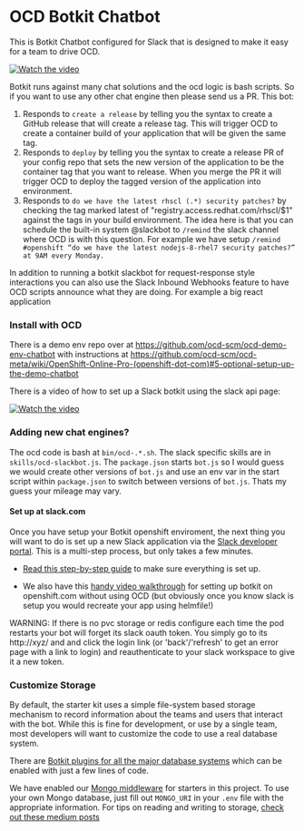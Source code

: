# OCD Botkit Chatbot

This is Botkit Chatbot configured for Slack that is designed to make it easy for a team to drive OCD. 

[![Watch the video](http://i.vimeocdn.com/video/753251594_640.jpg)](https://vimeo.com/312245185)

Botkit runs against many chat solutions and the ocd logic is bash scripts. So if you want to use any other chat engine then please send us a PR. This bot:

 1. Responds to `create a release` by telling you the syntax to create a GitHub release that will create a release tag. This will trigger OCD to create a container build of your application that will be given the same tag. 
 2. Responds to `deploy` by telling you the syntax to create a release PR of your config repo that sets the new version of the application to be the container tag that you want to release. When you merge the PR it will trigger OCD to deploy the tagged version of the application into environment. 
 3. Responds to `do we have the latest rhscl (.*) security patches?` by checking the tag marked latest of "registry.access.redhat.com/rhscl/$1" against the tags in your build environment. The idea here is that you can schedule the built-in system @slackbot to `/remind` the slack channel where OCD is with this question. For example we have setup `/remind #openshift “do we have the latest nodejs-8-rhel7 security patches?” at 9AM every Monday.`

 In addition to running a botkit slackbot for request-response style interactions you can also use the Slack Inbound Webhooks feature to have OCD scripts announce what they are doing. For example a big react application  

### Install with OCD

There is a demo env repo over at https://github.com/ocd-scm/ocd-demo-env-chatbot with instructions at https://github.com/ocd-scm/ocd-meta/wiki/OpenShift-Online-Pro-(openshift-dot-com)#5-optional-setup-up-the-demo-chatbot

There is a video of how to set up a Slack botkit using the slack api page: 

[![Watch the video](http://i.vimeocdn.com/video/751817622_640.jpg)](https://vimeo.com/311086100)

### Adding new chat engines?

The ocd code is bash at `bin/ocd-.*.sh`. The slack specific skills are in `skills/ocd-slackbot.js`. The `package.json` starts `bot.js` so I would guess we would create other versions of `bot.js` and use an env var in the start script within `package.json` to switch between versions of `bot.js`. Thats my guess your mileage may vary. 

#### Set up at slack.com

Once you have setup your Botkit openshift enviroment, the next thing you will want to do is set up a new Slack application via the [Slack developer portal](https://api.slack.com/). This is a multi-step process, but only takes a few minutes. 

* [Read this step-by-step guide](https://botkit.ai/docs/provisioning/slack-events-api.html) to make sure everything is set up. 

* We also have this [handy video walkthrough](https://vimeo.com/311086100) for setting up botkit on openshift.com without using OCD (but obviously once you know slack is setup you would recreate your app using helmfile!)

WARNING: If there is no pvc storage or redis configure each time the pod restarts your bot will forget its slack oauth token. You simply go to its http://xyz/ and and click the login link (or 'back'/'refresh' to get an error page with a link to login) and reauthenticate to your slack workspace to give it a new token. 

### Customize Storage

By default, the starter kit uses a simple file-system based storage mechanism to record information about the teams and users that interact with the bot. While this is fine for development, or use by a single team, most developers will want to customize the code to use a real database system.

There are [Botkit plugins for all the major database systems](https://botkit.ai/readme-middlewares.html#storage-modules) which can be enabled with just a few lines of code.

We have enabled our [Mongo middleware]() for starters in this project. To use your own Mongo database, just fill out `MONGO_URI` in your `.env` file with the appropriate information. For tips on reading and writing to storage, [check out these medium posts](https://botkit.groovehq.com/knowledge_base/categories/build-a-bot)

